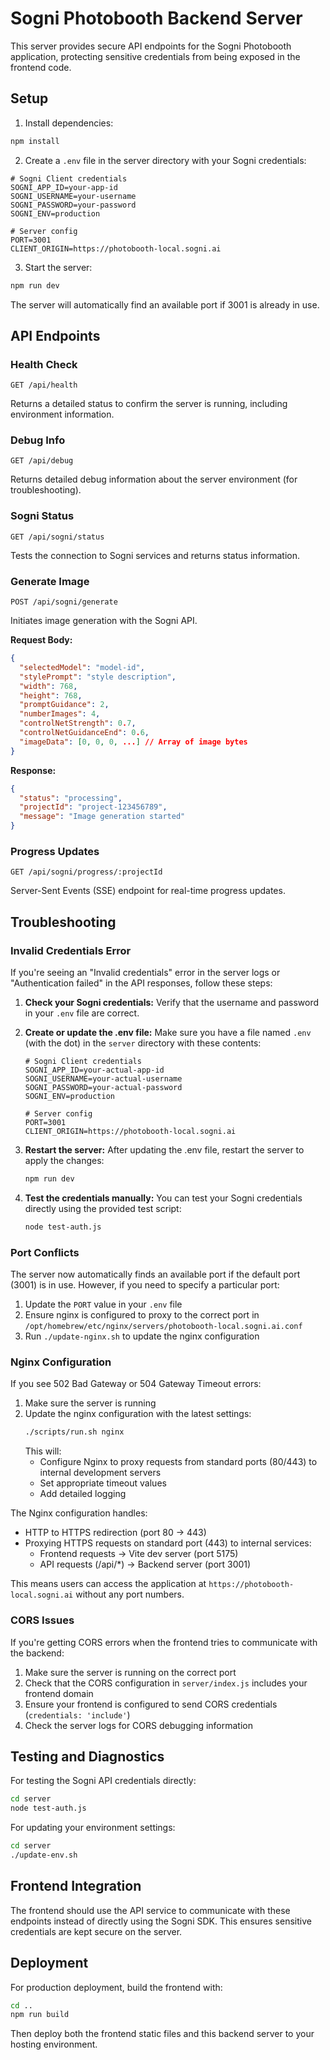 # Sogni Photobooth Backend Server

This server provides secure API endpoints for the Sogni Photobooth application, protecting sensitive credentials from being exposed in the frontend code.

## Setup

1. Install dependencies:
```bash
npm install
```

2. Create a `.env` file in the server directory with your Sogni credentials:
```
# Sogni Client credentials
SOGNI_APP_ID=your-app-id
SOGNI_USERNAME=your-username
SOGNI_PASSWORD=your-password
SOGNI_ENV=production

# Server config
PORT=3001
CLIENT_ORIGIN=https://photobooth-local.sogni.ai
```

3. Start the server:
```bash
npm run dev
```

The server will automatically find an available port if 3001 is already in use.

## API Endpoints

### Health Check
```
GET /api/health
```
Returns a detailed status to confirm the server is running, including environment information.

### Debug Info
```
GET /api/debug
```
Returns detailed debug information about the server environment (for troubleshooting).

### Sogni Status
```
GET /api/sogni/status
```
Tests the connection to Sogni services and returns status information.

### Generate Image
```
POST /api/sogni/generate
```
Initiates image generation with the Sogni API.

**Request Body:**
```json
{
  "selectedModel": "model-id",
  "stylePrompt": "style description",
  "width": 768,
  "height": 768,
  "promptGuidance": 2,
  "numberImages": 4,
  "controlNetStrength": 0.7,
  "controlNetGuidanceEnd": 0.6,
  "imageData": [0, 0, 0, ...] // Array of image bytes
}
```

**Response:**
```json
{
  "status": "processing",
  "projectId": "project-123456789",
  "message": "Image generation started"
}
```

### Progress Updates
```
GET /api/sogni/progress/:projectId
```
Server-Sent Events (SSE) endpoint for real-time progress updates.

## Troubleshooting

### Invalid Credentials Error

If you're seeing an "Invalid credentials" error in the server logs or "Authentication failed" in the API responses, follow these steps:

1. **Check your Sogni credentials:** Verify that the username and password in your `.env` file are correct.

2. **Create or update the .env file:** Make sure you have a file named `.env` (with the dot) in the `server` directory with these contents:
   ```
   # Sogni Client credentials
   SOGNI_APP_ID=your-actual-app-id
   SOGNI_USERNAME=your-actual-username
   SOGNI_PASSWORD=your-actual-password
   SOGNI_ENV=production
   
   # Server config
   PORT=3001
   CLIENT_ORIGIN=https://photobooth-local.sogni.ai
   ```

3. **Restart the server:** After updating the .env file, restart the server to apply the changes:
   ```bash
   npm run dev
   ```

4. **Test the credentials manually:** You can test your Sogni credentials directly using the provided test script:
   ```bash
   node test-auth.js
   ```

### Port Conflicts

The server now automatically finds an available port if the default port (3001) is in use. However, if you need to specify a particular port:

1. Update the `PORT` value in your `.env` file
2. Ensure nginx is configured to proxy to the correct port in `/opt/homebrew/etc/nginx/servers/photobooth-local.sogni.ai.conf`
3. Run `./update-nginx.sh` to update the nginx configuration

### Nginx Configuration

If you see 502 Bad Gateway or 504 Gateway Timeout errors:

1. Make sure the server is running
2. Update the nginx configuration with the latest settings:
   ```bash
   ./scripts/run.sh nginx
   ```
   This will:
   - Configure Nginx to proxy requests from standard ports (80/443) to internal development servers
   - Set appropriate timeout values
   - Add detailed logging

The Nginx configuration handles:
- HTTP to HTTPS redirection (port 80 → 443)
- Proxying HTTPS requests on standard port (443) to internal services:
  - Frontend requests → Vite dev server (port 5175)
  - API requests (/api/*) → Backend server (port 3001)

This means users can access the application at `https://photobooth-local.sogni.ai` without any port numbers.

### CORS Issues

If you're getting CORS errors when the frontend tries to communicate with the backend:

1. Make sure the server is running on the correct port
2. Check that the CORS configuration in `server/index.js` includes your frontend domain
3. Ensure your frontend is configured to send CORS credentials (`credentials: 'include'`)
4. Check the server logs for CORS debugging information

## Testing and Diagnostics

For testing the Sogni API credentials directly:
```bash
cd server
node test-auth.js
```

For updating your environment settings:
```bash
cd server
./update-env.sh
```

## Frontend Integration

The frontend should use the API service to communicate with these endpoints instead of directly using the Sogni SDK. This ensures sensitive credentials are kept secure on the server.

## Deployment

For production deployment, build the frontend with:
```bash
cd ..
npm run build
```

Then deploy both the frontend static files and this backend server to your hosting environment. 
